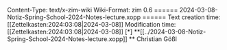 Content-Type: text/x-zim-wiki
Wiki-Format: zim 0.6
====== 2024-03-08-Notiz-Spring-School-2024-Notes-lecture.xopp ======
Text creation time: [[Zettelkasten:2024:03:08|2024-03-08]] Modification time: [[Zettelkasten:2024:03:08|2024-03-08]]
[*] **[[../2024-03-08-Notiz-Spring-School-2024-Notes-lecture.xopp]] **
Christian Gößl
